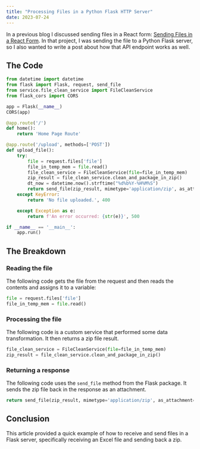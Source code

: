 ```yaml
---
title: "Processing Files in a Python Flask HTTP Server"
date: 2023-07-24
---
```


In a previous blog I discussed sending files in a React form: [Sending Files in a React Form](https://mitchellhein25.github.io/CSharp-and-React-Insights/2023/07/21/Sending-Files-in-a-React-Form.html). In that project, I was sending the file to a Python Flask server, so I also wanted to write a post about how that API endpoint works as well.

## The Code

```python
from datetime import datetime
from flask import Flask, request, send_file
from service.file_clean_service import FileCleanService
from flask_cors import CORS

app = Flask(__name__)
CORS(app)

@app.route('/')
def home():
    return 'Home Page Route'

@app.route('/upload', methods=['POST'])
def upload_file():
    try:
        file = request.files['file']
        file_in_temp_mem = file.read()
        file_clean_service = FileCleanService(file=file_in_temp_mem)
        zip_result = file_clean_service.clean_and_package_in_zip()
        dt_now = datetime.now().strftime("%d%b%Y-%H%M%S")
        return send_file(zip_result, mimetype='application/zip', as_attachment=True, download_name=f'results_{dt_now}.zip')
    except KeyError:
        return 'No file uploaded.', 400

    except Exception as e:
        return f'An error occurred: {str(e)}', 500

if __name__ == '__main__':
    app.run()
```

## The Breakdown

### Reading the file

The following code gets the file from the request and then reads the contents and assigns it to a variable:

```python
file = request.files['file']
file_in_temp_mem = file.read()
```

### Processing the file

The following code is a custom service that performed some data transformation. It then returns a zip file result.

```python
file_clean_service = FileCleanService(file=file_in_temp_mem)
zip_result = file_clean_service.clean_and_package_in_zip()
```

### Returning a response

The following code uses the `send_file` method from the Flask package. It sends the zip file back in the response as an attachment.

```python
return send_file(zip_result, mimetype='application/zip', as_attachment=True, download_name=f'results_{dt_now}.zip')
```

## Conclusion

This article provided a quick example of how to receive and send files in a Flask server, specifically receiving an Excel file and sending back a zip.
